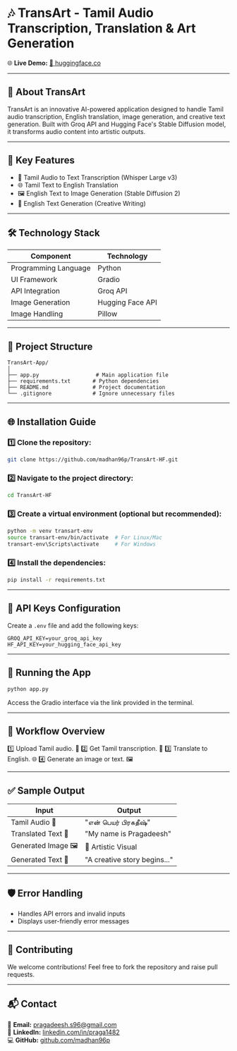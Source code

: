 # 🎶 **TransArt - Tamil Audio Transcription, Translation & Art Generation**

🌐 **Live Demo:** [🤗 huggingface.co](https://huggingface.co/spaces/14MaddY82/TransArt-App)

---

## 🌟 **About TransArt**
TransArt is an innovative AI-powered application designed to handle Tamil audio transcription, English translation, image generation, and creative text generation. Built with Groq API and Hugging Face's Stable Diffusion model, it transforms audio content into artistic outputs.

---

## 🚀 **Key Features**
- 🎤 Tamil Audio to Text Transcription (Whisper Large v3)
- 🌐 Tamil Text to English Translation
- 🖼️ English Text to Image Generation (Stable Diffusion 2)
- 📝 English Text Generation (Creative Writing)

---

## 🛠️ **Technology Stack**
| Component            | Technology           |
|----------------|--------------------|
| Programming Language | Python              |
| UI Framework          | Gradio               |
| API Integration        | Groq API             |
| Image Generation   | Hugging Face API |
| Image Handling        | Pillow                    |

---

## 📂 **Project Structure**
```
TransArt-App/
│
├── app.py                  # Main application file
├── requirements.txt       # Python dependencies
├── README.md              # Project documentation
└── .gitignore             # Ignore unnecessary files
```

---

## 🌐 **Installation Guide**

### 1️⃣ Clone the repository:
```bash
git clone https://github.com/madhan96p/TransArt-HF.git
```

### 2️⃣ Navigate to the project directory:
```bash
cd TransArt-HF
```

### 3️⃣ Create a virtual environment (optional but recommended):
```bash
python -m venv transart-env
source transart-env/bin/activate  # For Linux/Mac
transart-env\Scripts\activate     # For Windows
```

### 4️⃣ Install the dependencies:
```bash
pip install -r requirements.txt
```

---

## 🔑 **API Keys Configuration**
Create a `.env` file and add the following keys:
```env
GROQ_API_KEY=your_groq_api_key
HF_API_KEY=your_hugging_face_api_key
```

---

## 🎯 **Running the App**
```bash
python app.py
```
Access the Gradio interface via the link provided in the terminal.

---

## 🎨 **Workflow Overview**
1️⃣ Upload Tamil audio. 🎵
2️⃣ Get Tamil transcription. 📝
3️⃣ Translate to English. 🌐
4️⃣ Generate an image or text. 🖼️

---

## ✅ **Sample Output**
| Input                | Output                |
|----------------|---------------------|
| Tamil Audio 🎵 | "என் பெயர் பிரகதீஷ்" |
| Translated Text 📜 | "My name is Pragadeesh" |
| Generated Image 🖼️ | 🎨 Artistic Visual |
| Generated Text 📝 | "A creative story begins..." |

---

## 🛡️ **Error Handling**
- Handles API errors and invalid inputs
- Displays user-friendly error messages

---

## 🤝 **Contributing**
We welcome contributions! Feel free to fork the repository and raise pull requests.

---

## 📬 **Contact**
📧 **Email:** pragadeesh.s96@gmail.com  
🔗 **LinkedIn:** [linkedin.com/in/praga1482](https://linkedin.com/in/praga1482)  
💻 **GitHub:** [github.com/madhan96p](https://github.com/madhan96p)


